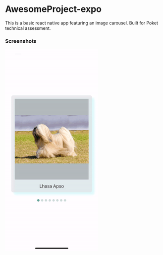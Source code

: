 # AwesomeProject-expo
This is a basic react native app featuring an image carousel. Built for Poket technical assessment.
### Screenshots
![gif](https://github.com/angelareit/AwesomeProject-expo/blob/main/docs/dog-carousel-swipe.gif?raw=true)
